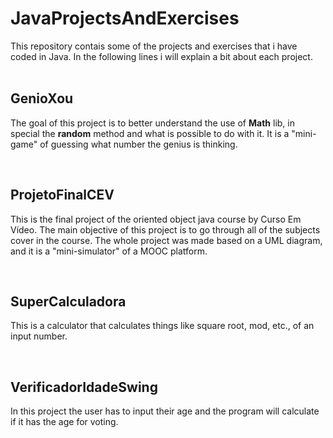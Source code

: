 # JavaProjectsAndExercises
This repository contais some of the projects and exercises that i have coded in Java. In the following lines i will explain a bit about
each project.</br></br>

<h2>GenioXou</h2>
<p>The goal of this project is to better understand the use of <strong>Math</strong> lib, in special the <strong>random</strong> method 
and what is possible to do with it. It is a "mini-game" of guessing what number the genius is thinking.</p></br>

<h2>ProjetoFinalCEV</h2>
<p>This is the final project of the oriented object java course by Curso Em Vídeo. The main objective of this project is to go
through all of the subjects cover in the course. The whole project was made based on a UML diagram, and it is a "mini-simulator"
of a MOOC platform.</p></br>

<h2>SuperCalculadora</h2>
<p>This is a calculator that calculates things like square root, mod, etc., of an input number.</p></br>

<h2>VerificadorIdadeSwing</h2>
<p>In this project the user has to input their age and the program will calculate if it has the age for voting.</p></br>
